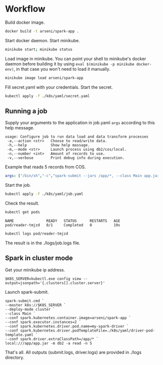 # Workflow
Build docker image.
```bash
docker build -t arseni/spark-app .
```

Start docker daemon. Start minikube.
```bash
minikube start; minikube status
```

Load image in minikube. You can point your shell to minikube's docker daemon before building it by
using `eval $(minikube -p minikube docker-env)`, in that case you won't need to load it manually.
```bash
minikube image load arseni/spark-app
```

Fill secret.yaml with your credentials. Start the secret.
```bash
kubectl apply -f ./k8s/yaml/secret.yaml
```


## Running a job
Supply your arguments to the application in job.yaml `args` according to this help message.
```text
usage: Configure job to run data load and data transform processes
 -a,--action <str>   Choose to read/write data.
 -h,--help           Show help massage.
 -m,--mode <str>     Launch process using db2/cos/local.
 -n,--number <int>   Amount of records to use.
 -v,--verbose        Print debug info during execution.
```

Example that reads 5 records from COS.
```yaml
args: ["/bin/sh","-c","spark-submit --jars /app/*, --class Main app.jar -m cos -a read -n 5"]
```

Start the job.
```bash
kubectl apply -f ./k8s/yaml/job.yaml
```

Check the result.
```bash
kubectl get pods
```
```text
NAME               READY   STATUS      RESTARTS   AGE
pod/reader-tmjzd   0/1     Completed   0          19s
```
```bash
kubectl logs pod/reader-tmjzd
```

The result is in the ./logs/job.logs file.


## Spark in cluster mode
Get your minikube ip address.
```shell
$K8S_SERVER=kubectl.exe config view --output=jsonpath='{.clusters[].cluster.server}'
```

Launch spark-submit.
```shell
spark-submit.cmd `
--master k8s://$K8S_SERVER `
--deploy-mode cluster `
--class Main `
--conf spark.kubernetes.container.image=arseni/spark-app `
--conf spark.executor.instances=2 `
--conf spark.kubernetes.driver.pod.name=my-spark-driver `
--conf spark.kubernetes.driver.podTemplateFile=./k8s/yaml/driver-pod-template.yaml `
--conf spark.driver.extraClassPath=/app/* `
local:///app/app.jar -m db2 -a read -n 5
```

That's all. All outputs (submit.logs, driver.logs) are provided in ./logs directory.
